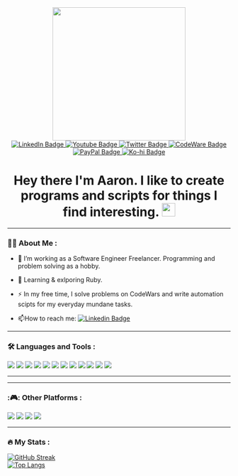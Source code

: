 <div id="header" align="center">
  <img src="https://media.giphy.com/media/qgQUggAC3Pfv687qPC/giphy.gif" width="300"/>
  <div id="badges">
    <a href="https://www.linkedin.com/in/aaron-ashcraft-2ba6831a1/">
      <img src="https://img.shields.io/badge/LinkedIn-blue?style=for-the-badge&logo=linkedin&logoColor=white" alt="LinkedIn Badge"/>
    </a>
    <a href="https://www.youtube.com/channel/UC9b51-_x1Ht6CqZccQGMJtw">
      <img src="https://img.shields.io/badge/YouTube-red?style=for-the-badge&logo=youtube&logoColor=white" alt="Youtube Badge"/>
    </a>
    <a href="https://twitter.com/Blinker11696">
      <img src="https://img.shields.io/badge/Twitter-blue?style=for-the-badge&logo=twitter&logoColor=white" alt="Twitter Badge"/>
    </a>
    <a href="https://www.codewars.com/users/Blinker">
      <img src="https://img.shields.io/badge/Codewars-B1361E?style=for-the-badge&logo=Codewars&logoColor=white" alt="CodeWare Badge"/>
    </a>
    <a href="https://www.codewars.com/users/Blinker">
      <img src="https://img.shields.io/badge/PayPal-00457C?style=for-the-badge&logo=paypal&logoColor=white" alt="PayPal Badge"/>
    </a>
    <a href="https://ko-fi.com/blinker1166">
      <img src="https://img.shields.io/badge/Ko--fi-F16061?style=for-the-badge&logo=ko-fi&logoColor=white" alt="Ko-hi Badge"/>
    </a>
    
  </div>
  
  <img src="https://komarev.com/ghpvc/?username=Aaron560&style=flat-square&color=blue" alt=""/>
  
  <h1>
    Hey there I'm Aaron. I like to create programs and scripts for things I find interesting.
    <img src="https://media.giphy.com/media/hvRJCLFzcasrR4ia7z/giphy.gif" width="30px"/>
  </h1>
</div>

---

### :man_technologist: About Me :
- :telescope: I’m working as a Software Engineer Freelancer. Programming and problem solving as a hobby.

- :seedling: Learning & exlporing Ruby.

- :zap: In my free time, I solve problems on CodeWars and write automation scipts for my everyday mundane tasks.

- :mailbox:How to reach me: [![Linkedin Badge](https://img.shields.io/badge/-Aaron560-blue?style=flat&logo=Linkedin&logoColor=white)](https://www.linkedin.com/in/aaron-ashcraft-2ba6831a1/)

---

### :hammer_and_wrench: Languages and Tools :
<div>
  <img src="https://img.shields.io/badge/GIT-E44C30?style=for-the-badge&logo=git&logoColor=white"/>
  <img src="https://img.shields.io/badge/powershell-5391FE?style=for-the-badge&logo=powershell&logoColor=white"/>
  <img src="https://img.shields.io/badge/Ruby-CC342D?style=for-the-badge&logo=ruby&logoColor=white"/>
  <img src="https://img.shields.io/badge/Python-FFD43B?style=for-the-badge&logo=python&logoColor=blue"/>
  <img src="https://img.shields.io/badge/JavaScript-323330?style=for-the-badge&logo=javascript&logoColor=F7DF1E"/>
  <img src="https://img.shields.io/badge/HTML5-E34F26?style=for-the-badge&logo=html5&logoColor=white"/>
  <img src="https://img.shields.io/badge/VSCode-0078D4?style=for-the-badge&logo=visual%20studio%20code&logoColor=white"/>
  <img src="https://img.shields.io/badge/MySQL-005C84?style=for-the-badge&logo=mysql&logoColor=white"/>
  <img src="https://img.shields.io/badge/CSS3-1572B6?style=for-the-badge&logo=css3&logoColor=white"/>
  <img src="https://img.shields.io/badge/C%23-239120?style=for-the-badge&logo=c-sharp&logoColor=white"/>
  <img src="https://img.shields.io/badge/Node.js-339933?style=for-the-badge&logo=nodedotjs&logoColor=white"/>
  <img src="https://img.shields.io/badge/GitHub-100000?style=for-the-badge&logo=github&logoColor=white"/>
</div>

---

---

### :🎮: Other Platforms :
<div>
  <img src="https://img.shields.io/badge/Battle.net-000?style=for-the-badge&logo=battle.net&logoColor=148EFF"/>
  <img src="https://img.shields.io/badge/Epic%20Games-313131?style=for-the-badge&logo=Epic%20Games&logoColor=white"/>
  <img src="https://img.shields.io/badge/Steam-000000?style=for-the-badge&logo=steam&logoColor=white"/>
  <img src="https://img.shields.io/badge/Discord-5865F2?style=for-the-badge&logo=discord&logoColor=white"/>
</div>

---

### :fire: My Stats :
[![GitHub Streak](http://github-readme-streak-stats.herokuapp.com?user=Aaron560&theme=vue-dark&date_format=n%2Fj%5B%2FY%5D)](https://git.io/streak-stats)
<br />
[![Top Langs](https://github-readme-stats.vercel.app/api/top-langs/?username=Aaron560)](https://github.com/anuraghazra/github-readme-stats)

<!---
Aaron560/Aaron560 is a ✨ special ✨ repository because its `README.md` (this file) appears on your GitHub profile.
You can click the Preview link to take a look at your changes.
--->
